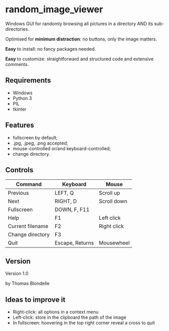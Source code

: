 # random_image_viewer

Windows GUI for randomly browsing all pictures in a directory AND its sub-directories.

Optimised for **minimum distraction**: no buttons, only the image matters.

**Easy** to install: no fancy packages needed.

**Easy** to customize: straightforward and structured code and extensive comments.

## Requirements
* Windows
* Python 3 
* PIL
* tkinter

## Features
* fullscreen by default;
* .jpg, .jpeg, .png accepted;
* mouse-controlled or/and keyboard-controlled;
* change directory.

## Controls

| Command          | Keyboard       | Mouse       |
|------------------|----------------|-------------|
| Previous         | LEFT, Q        | Scroll up   |
| Next             | RIGHT, D       | Scroll down |
| Fullscreen       | DOWN, F, F11   |             |
| Help             | F1             | Left click  |
| Current filename | F2             | Right click |
| Change directory | F3             |             |
| Quit             | Escape, Returns| Mousewheel  |

## Version

Version 1.0

by Thomas Blondelle

## Ideas to improve it
* Right-click: all options in a context menu
* Left-click: store in the clipboard the path of the image
* In fullscreen: hoovering in the top right corner reveal a cross to quit


